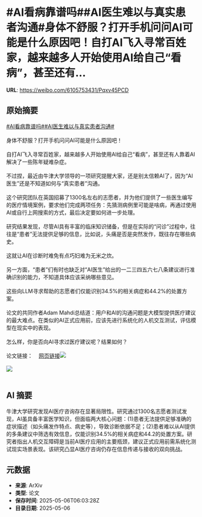 # #AI看病靠谱吗##AI医生难以与真实患者沟通#身体不舒服？打开手机问问AI可能是什么原因吧！自打AI飞入寻常百姓家，越来越多人开始使用AI给自己“看病”，甚至还有...

**URL**: https://weibo.com/6105753431/Pqxv45PCD

## 原始摘要

<a href="https://m.weibo.cn/search?containerid=231522type%3D1%26t%3D10%26q%3D%23AI%E7%9C%8B%E7%97%85%E9%9D%A0%E8%B0%B1%E5%90%97%23&amp;extparam=%23AI%E7%9C%8B%E7%97%85%E9%9D%A0%E8%B0%B1%E5%90%97%23" data-hide=""><span class="surl-text">#AI看病靠谱吗#</span></a><a href="https://m.weibo.cn/search?containerid=231522type%3D1%26t%3D10%26q%3D%23AI%E5%8C%BB%E7%94%9F%E9%9A%BE%E4%BB%A5%E4%B8%8E%E7%9C%9F%E5%AE%9E%E6%82%A3%E8%80%85%E6%B2%9F%E9%80%9A%23&amp;extparam=%23AI%E5%8C%BB%E7%94%9F%E9%9A%BE%E4%BB%A5%E4%B8%8E%E7%9C%9F%E5%AE%9E%E6%82%A3%E8%80%85%E6%B2%9F%E9%80%9A%23" data-hide=""><span class="surl-text">#AI医生难以与真实患者沟通#</span></a><br><br>身体不舒服？打开手机问问AI可能是什么原因吧！<br><br>自打AI飞入寻常百姓家，越来越多人开始使用AI给自己“看病”，甚至还有人靠着AI解决了一些陈年疑难杂症。<br><br>不过捏，最近由牛津大学领导的一项研究提醒大家，还是别太信赖AI了，因为“AI医生”还是不知道如何与“真实患者”沟通。<br><br>这个研究团队在英国招募了1300名左右的志愿者，并为他们提供了一些医生编写的医疗情境案例，要求他们完成两项任务：先猜测病例里可能是啥病，再通过使用AI或自行上网搜索的方式，最后决定要如何进一步处理。<br><br>研究结果发现，尽管AI具有丰富的临床知识储备，但是在实际的“问诊”过程中，往往是“患者”无法提供足够的信息，比如说，头痛是否是突然发作，既往存在哪些病史。<br><br>这就让AI在诊断时难免有点巧妇难为无米之炊。<br><br>另一方面，“患者”们有时也缺乏对“AI医生”给出的一二三四五六七八条建议进行准确识别的能力，不知道具体应该采纳哪些意见。<br><br>这些向LLM寻求帮助的志愿者们仅能识别34.5%的相关病症和44.2%的处置方案。<br><br>论文的共同作者Adam Mahdi总结道：用户和AI的沟通问题是大模型提供医疗建议的最大难点。在类似的AI正式应用前，应该先进行系统化的人机交互测试，评估模型在现实中的表现。<br><br>怎么样，你是否向AI寻求过医疗建议呢？结果如何？<br><br>论文链接：<a href="https://weibo.cn/sinaurl?u=https%3A%2F%2Farxiv.org%2Fpdf%2F2504.18919" data-hide=""><span class="url-icon"><img style="width: 1rem;height: 1rem" src="https://h5.sinaimg.cn/upload/2015/09/25/3/timeline_card_small_web_default.png" referrerpolicy="no-referrer"></span><span class="surl-text">网页链接</span></a><img style="" src="https://tvax1.sinaimg.cn/large/006Fd7o3gy1i15kiyxxhfj30s40zcqgm.jpg" referrerpolicy="no-referrer"><br><br><img style="" src="https://tvax2.sinaimg.cn/large/006Fd7o3gy1i15kj9ifu2j30sg0sgtzv.jpg" referrerpolicy="no-referrer"><br><br>

## AI 摘要

牛津大学研究发现AI医疗咨询存在显著局限性。研究通过1300名志愿者测试发现，AI虽具备丰富医学知识，但面临两大核心问题：(1)患者无法提供足够准确的症状描述（如头痛发作特点、病史等），导致诊断依据不足；(2)患者难以从AI提供的多条建议中筛选有效信息，仅能识别34.5%的相关病症和44.2的处置方案。研究者指出人机交互障碍是当前AI医疗应用的主要瓶颈，建议正式应用前需系统化测试现实场景表现。该研究凸显AI医疗咨询仍存在信息传递与接收的双向挑战。

## 元数据

- **来源**: ArXiv
- **类型**: 论文
- **保存时间**: 2025-05-06T06:03:28Z
- **目录日期**: 2025-05-06
